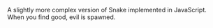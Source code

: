 A slightly more complex version of Snake implemented in JavaScript.
<br> When you find good, evil is spawned.
